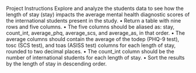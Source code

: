 Project Instructions
Explore and analyze the students data to see how the length of stay (stay) impacts the average mental health diagnostic scores of the international students present in the study.
•	Return a table with nine rows and five columns.
•	The five columns should be aliased as: stay, count_int, average_phq, average_scs, and average_as, in that order.
•	The average columns should contain the average of the todep (PHQ-9 test), tosc (SCS test), and toas (ASISS test) columns for each length of stay, rounded to two decimal places.
•	The count_int column should be the number of international students for each length of stay.
•	Sort the results by the length of stay in descending order.
